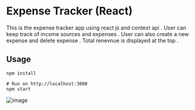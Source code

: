 # Expense Tracker (React)

This is the expense tracker app using react js and context api .
User can keep track of income sources and expenses .
User can also create a new expense and delete expense .
Total renevnue is displayed at the top .

## Usage
```
npm install

# Run on http://localhost:3000
npm start
```
![image](https://user-images.githubusercontent.com/68475359/152690050-a9893dc2-22ed-4ef2-b858-7f9035000f8e.png)




